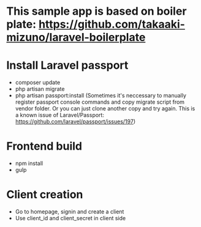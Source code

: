 # This sample app is based on boiler plate: https://github.com/takaaki-mizuno/laravel-boilerplate

# Install Laravel passport
* composer update
* php artisan migrate
* php artisan passport:install
(Sometimes it's neccessary to manually register passport console commands and copy migrate script from vendor folder. Or you can just clone another copy and try again. This is a known issue of Laravel/Passport: https://github.com/laravel/passport/issues/197)

# Frontend build
* npm install
* gulp

# Client creation
* Go to homepage, signin and create a client
* Use client_id and client_secret in client side 

